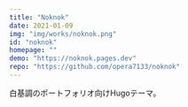 ```yaml
---
title: "Noknok"
date: 2021-01-09 
img: "img/works/noknok.png"
id: "noknok"
homepage: ""
demo: "https://noknok.pages.dev"
repo: "https://github.com/opera7133/noknok"
---
```

白基調のポートフォリオ向けHugoテーマ。